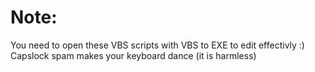 # Note: 

You need to open these VBS scripts with VBS to EXE to edit effectivly :)
Capslock spam makes your keyboard dance (it is harmless)
